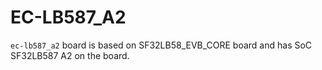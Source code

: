 # EC-LB587_A2
`ec-lb587_a2` board is based on SF32LB58_EVB_CORE board and has SoC SF32LB587 A2 on the board. 
